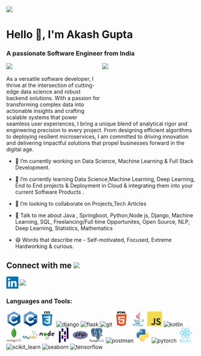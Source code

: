<img src="https://media.licdn.com/dms/image/D4D16AQFEW1S_j-0uEw/profile-displaybackgroundimage-shrink_350_1400/0/1669915651290?e=1703721600&v=beta&t=y-Kc5Vy8NGGvsNgu9B0f_HLxWiagnjQlyF3RVhz6_uQ" />
<h1 align="left">Hello 👋, I'm Akash Gupta</h1>
<h3 align="left">A passionate Software Engineer from India</h3>
<img align="right" src="https://media2.giphy.com/media/dWesBcTLavkZuG35MI/giphy.gif" alt=" " width="250" height="150"/> 

 <p align="left"> <a href="https://github.com/ryo-ma/github-profile-trophy"><img src="https://github-profile-trophy.vercel.app/?username=shiv0112&theme=algolia" alt=" " width ="500" /></a> </p> 

<!-- Data is today's fuel. The sheer power of data drove me to initiate my journey into the mysterious world of Data Science.

Like many others, my initial interest lay in building real-world applications, I was fascinated by building logic for simple programming problems. I realized my passion upon switching to Data analytics/Machine Learning. Data Science has been my primary point of interest for a year now, and my zest lies in Machine Learning. 

My programming, statistics & finance coursework has provided me with the analytical skills I apply to diverse business scenarios. My zeal to learn, coupled with my ability to collaborate and accomplish goals makes me well-suited for a career in the field of Data Science and business analytics. I look forward to the opportunity of being interviewed in order to share more about my experience and the skills that I could bring to any company.
-->
As a versatile software developer, I thrive at the intersection of cutting-edge data science and robust backend solutions. With a passion for transforming complex data into actionable insights and crafting scalable systems that power seamless user experiences, I bring a unique blend of analytical rigor and engineering precision to every project. From designing efficient algorithms to deploying resilient microservices, I am committed to driving innovation and delivering impactful solutions that propel businesses forward in the digital age.

- 🔭 I’m currently working on Data Science, Machine Learning & Full Stack Development.

- 🌱 I’m currently learning Data Science,Machine Learning, Deep Learning,  End to End projects & Deployment in Cloud & integrating them into your current Software Products .

- 👯 I’m looking to collaborate on Projects,Tech Articles

- 💬 Talk to me about Java , Springboot, Python,Node js, Django, Machine Learning, SQL, Freelancing/Full time Opportunites, Open Source, NLP, Deep Learning, Statistics, Mathematics

- 😄 Words that describe me - Self-motivated, Focused, Extreme Hardworking & curious.


<h2>Connect with me <img  src='https://i.pinimg.com/originals/d2/4c/ee/d24cee96418b8f64a44d7712be0b058b.gif' width="100px"> 
</h2>  

<a href = 'https://www.linkedin.com/in/akash-gupta-1ba67524a'> 
<img width = '32px' align= 'center' src="https://github.com/subhashdixit/subhashdixit/blob/main/l.jpeg?raw=true"/>
</a>
<a href = 'https://github.com/skyrisegupta'> <img width = '32px' align= 'center' src="https://raw.githubusercontent.com/rahulbanerjee26/githubAboutMeGenerator/main/icons/github.svg"/>
</a>

<h3 align="left">Languages and Tools:</h3>

<p align="left">  
<img src="https://raw.githubusercontent.com/devicons/devicon/master/icons/c/c-original.svg" alt="c" width="40" height="40"/>
<img src="https://raw.githubusercontent.com/devicons/devicon/master/icons/cplusplus/cplusplus-original.svg" alt="cplusplus" width="40" height="40"/> 
<img src="https://raw.githubusercontent.com/devicons/devicon/master/icons/css3/css3-original-wordmark.svg" alt="css3" width="40" height="40"/>
<img src="https://cdn.worldvectorlogo.com/logos/django.svg" alt="django" width="40" height="40"/>
<img src="https://www.vectorlogo.zone/logos/pocoo_flask/pocoo_flask-icon.svg" alt="flask" width="40" height="40"/> 
<img src="https://www.vectorlogo.zone/logos/git-scm/git-scm-icon.svg" alt="git" width="40" height="40"/>
<img src="https://raw.githubusercontent.com/devicons/devicon/master/icons/html5/html5-original-wordmark.svg" alt="html5" width="40" height="40"/> 
<img src="https://raw.githubusercontent.com/devicons/devicon/master/icons/java/java-original.svg" alt="java" width="40" height="40"/> 
<img src="https://raw.githubusercontent.com/devicons/devicon/master/icons/javascript/javascript-original.svg" alt="javascript" width="40" height="40"/>
<img src="https://www.vectorlogo.zone/logos/kotlinlang/kotlinlang-icon.svg" alt="kotlin" width="40" height="40"/>
<img src="https://raw.githubusercontent.com/devicons/devicon/master/icons/mongodb/mongodb-original-wordmark.svg" alt="mongodb" width="40" height="40"/>
<img src="https://raw.githubusercontent.com/devicons/devicon/master/icons/mysql/mysql-original-wordmark.svg" alt="mysql" width="40" height="40"/>  
<img src="https://raw.githubusercontent.com/devicons/devicon/master/icons/nodejs/nodejs-original-wordmark.svg" alt="nodejs" width="40" height="40"/>
<img src="https://raw.githubusercontent.com/devicons/devicon/2ae2a900d2f041da66e950e4d48052658d850630/icons/pandas/pandas-original.svg" alt="pandas" width="40" height="40"/> 
<img src="https://raw.githubusercontent.com/devicons/devicon/master/icons/php/php-original.svg" alt="php" width="40" height="40"/> 
<img src="https://raw.githubusercontent.com/devicons/devicon/master/icons/postgresql/postgresql-original-wordmark.svg" alt="postgresql" width="40" height="40"/> <img src="https://www.vectorlogo.zone/logos/getpostman/getpostman-icon.svg" alt="postman" width="40" height="40"/>
<img src="https://raw.githubusercontent.com/devicons/devicon/master/icons/python/python-original.svg" alt="python" width="40" height="40"/> 
<img src="https://www.vectorlogo.zone/logos/pytorch/pytorch-icon.svg" alt="pytorch" width="40" height="40"/> 
<img src="https://raw.githubusercontent.com/devicons/devicon/master/icons/react/react-original-wordmark.svg" alt="react" width="40" height="40"/> 
<img src="https://upload.wikimedia.org/wikipedia/commons/0/05/Scikit_learn_logo_small.svg" alt="scikit_learn" width="40" height="40"/> 
<img src="https://seaborn.pydata.org/_images/logo-mark-lightbg.svg" alt="seaborn" width="40" height="40"/> 
<img src="https://www.vectorlogo.zone/logos/tensorflow/tensorflow-icon.svg" alt="tensorflow" width="40" height="40"/>
</p>
<!--
 <p><img align="left" src="https://github-readme-stats.vercel.app/api/top-langs?username=skyrisegupta&show_icons=true&locale=en&layout=compact" alt="theskyrisegupta" /></p>

<p>&nbsp;<img align="center" src="https://github-readme-stats.vercel.app/api?username=skyrisegupta&show_icons=true&locale=en" alt="theskyrisegupta" /></p>

<p><img align="center" src="https://github-readme-streak-stats.herokuapp.com/?user=skyrisegupta&" alt="theskyrisegupta" /></p>
-->

<br>
<br>
  <br>
